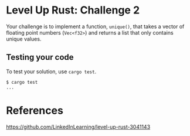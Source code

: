 # Level Up Rust: Challenge 2

Your challenge is to implement a function, `unique()`, that takes a vector of floating point numbers (`Vec<f32>`) and returns a list that only contains unique values.

## Testing your code

To test your solution, use `cargo test`.

```console
$ cargo test
...
````

# References
https://github.com/LinkedInLearning/level-up-rust-3041143
